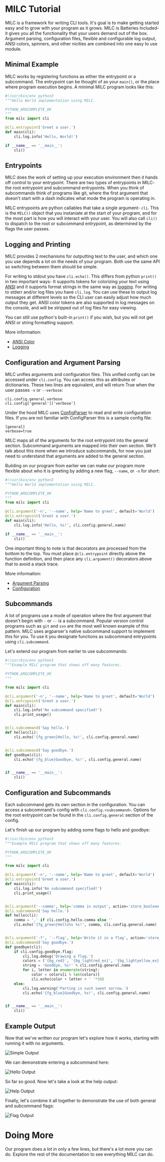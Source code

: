 # MILC Tutorial

MILC is a framework for writing CLI tools. It's goal is to make getting started easy and to grow with your program as it grows. MILC is Batteries Included- it gives you all the functionality that your users demand out of the box. Argument parsing, configuration files, flexible and configurable log output, ANSI colors, spinners, and other nicities are combined into one easy to use module.

## Minimal Example

MILC works by registering functions as either the entrypoint or a subcommand.
The entrypoint can be thought of as your `main()`, or the place where program
execution begins. A minimal MILC program looks like this:

```python
#!/usr/bin/env python3
"""Hello World implementation using MILC.

PYTHON_ARGCOMPLETE_OK
"""
from milc import cli

@cli.entrypoint('Greet a user.')
def main(cli):
    cli.log.info('Hello, World!')

if __name__ == '__main__':
    cli()
```

## Entrypoints

MILC does the work of setting up your execution environment then it hands
off control to your entrypoint. There are two types of entrypoints in MILC-
the root entrypoint and subcommand entrypoints. When you think of subcommands
think of programs like git, where the first argument that doesn't start with
a dash indicates what mode the program is operating in.

MILC entrypoints are python callables that take a single argument- `cli`.
This is the `MILC()` object that you instaniate at the start of your program,
and for the most part is how you will interact with your user. You will also
call `cli()` to dispatch to the root or subcommand entrypoint, as determined
by the flags the user passes.

## Logging and Printing

MILC provides 2 mechanisms for outputting text to the user, and which one you
use depends a lot on the needs of your program. Both use the same API so
switching between them should be simple.

For writing to stdout you have `cli.echo()`. This differs from python
`print()` in two important ways- It supports tokens for colorizing your text
using [ANSI](ANSI.md) and it supports format strings in the same way as 
[logging](https://docs.python.org/3/library/logging.html).  For writing to
stderr and/or log files you have `cli.log`. You can use these to output log
messages at different levels so the CLI user can easily adjust how much
output they get. ANSI color tokens are also supported in log messages on the
console, and will be stripped out of log files for easy viewing.

You can still use python's built-in `print()` if you wish, but you will not
get ANSI or string formatting support.

More information:

* [ANSI Color](ANSI.md)
* [Logging](logging.md)

## Configuration and Argument Parsing

MILC unifies arguments and configuration files. This unified config can be
accessed under `cli.config`. You can access this as attributes or
dictionaries. These two lines are equivalent, and will return True when the
user passes `-v` or `--verbose`:

    cli.config.general.verbose
    cli.config['general']['verbose']

Under the hood MILC uses
[ConfigParser](https://docs.python.org/2/library/configparser.html) to read
and write configuration files. If you are not familiar with ConfigParser this
is a sample config file:

```
[general]
verbose=true
```

MILC maps all of the arguments for the root entrypoint into the general
section. Subcommand arguments are mapped into their own section. We'll talk
about this more when we introduce subcommands, for now you just need to
understand that arguments are added to the general section.

Building on our program from earlier we can make our program more flexible
about who it is greeting by adding a new flag, `--name`, or `-n` for short:

```python
#!/usr/bin/env python3
"""Hello World implementation using MILC.

PYTHON_ARGCOMPLETE_OK
"""
from milc import cli

@cli.argument('-n', '--name', help='Name to greet', default='World')
@cli.entrypoint('Greet a user.')
def main(cli):
    cli.log.info('Hello, %s!', cli.config.general.name)

if __name__ == '__main__':
    cli()
```

One important thing to note is that decorators are processed from the bottom
to the top. You must place `@cli.entrypoint` directly above the function
definition, and then place any `cli.argument()` decorators above that to
avoid a stack trace.

More information:

* [Argument Parsing](argument_parsing.md)
* [Configuration](configuration.md)

## Subcommands

A lot of programs use a mode of operation where the first argument that
doesn't begin with `-` or `--` is a subcommand. Popular version control
programs such as `git` and `svn` are the most well known example of this
pattern. MILC uses argparser's native subcommand support to implement this
for you. To use it you designate functions as subcommand entrypoints using
`cli.subcommand`.

Let's extend our program from earlier to use subcommands:

```python
#!/usr/bin/env python3
"""Example MILC program that shows off many features.

PYTHON_ARGCOMPLETE_OK
"""

from milc import cli

@cli.argument('-n', '--name', help='Name to greet', default='World')
@cli.entrypoint('Greet a user.')
def main(cli):
    cli.log.info('No subcommand specified!')
    cli.print_usage()


@cli.subcommand('Say hello.')
def hello(cli):
    cli.echo('{fg_green}Hello, %s!', cli.config.general.name)


@cli.subcommand('Say goodbye.')
def goodbye(cli):
    cli.echo('{fg_blue}Goodbye, %s!', cli.config.general.name)


if __name__ == '__main__':
    cli()
```

## Configuration and Subcommands

Each subcommand gets its own section in the configuration. You can access a
subcommand's config with `cli.config.<subcommand>`. Options for the root
entrypoint can be found in the `cli.config.general` section of the config.

Let's finish up our program by adding some flags to hello and goodbye:

```python
#!/usr/bin/env python3
"""Example MILC program that shows off many features.

PYTHON_ARGCOMPLETE_OK
"""

from milc import cli

@cli.argument('-n', '--name', help='Name to greet', default='World')
@cli.entrypoint('Greet a user.')
def main(cli):
    cli.log.info('No subcommand specified!')
    cli.print_usage()


@cli.argument('--comma', help='comma in output', action='store_boolean', default=True)
@cli.subcommand('Say hello.')
def hello(cli):
    comma = ',' if cli.config.hello.comma else ''
    cli.echo('{fg_green}Hello%s %s!', comma, cli.config.general.name)


@cli.argument('-f', '--flag', help='Write it in a flag', action='store_true')
@cli.subcommand('Say goodbye.')
def goodbye(cli):
    if cli.config.goodbye.flag:
        cli.log.debug('Drawing a flag.')
        colors = ('{bg_red}', '{bg_lightred_ex}', '{bg_lightyellow_ex}', '{bg_green}', '{bg_blue}', '{bg_magenta}')
        string = 'Goodbye, %s!' % cli.config.general.name
        for i, letter in enumerate(string):
            color = colors[i % len(colors)]
            cli.echo(color + letter + ' '*39)
    else:
        cli.log.warning('Parting is such sweet sorrow.')
        cli.echo('{fg_blue}Goodbye, %s!', cli.config.general.name)


if __name__ == '__main__':
    cli()
```

## Example Output

Now that we've written our program let's explore how it works, starting with
running it with no arguments.

![Simple Output](https://i.imgur.com/Ms3G8Aw.png)

We can demonstrate entering a subcommand here:

![Hello Output](https://i.imgur.com/a9RjE8S.png)

So far so good. Now let's take a look at the help output:

![Help Output](https://i.imgur.com/MR5TbHv.png)

Finally, let's combine it all together to demonstrate the use of both
general and subcommand flags:

![Flag Output](https://i.imgur.com/0aGFcKc.png)

# Doing More

Our program does a lot in only a few lines, but there's a lot more you can
do. Explore the rest of the documentation to see everything MILC can do.
